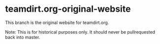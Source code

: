 # teamdirt.org-original-website
This branch is the original website for teamdirt.org.

Note:  This is for historical purposes only.  It should never be pullrequested back into master.
